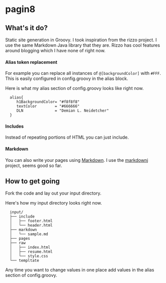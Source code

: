 pagin8
==============================================

## What's it do?
Static site generation in Groovy.  I took inspiration from the rizzo project.
I use the same Markdown Java library that they are.  Rizzo has cool features
around blogging which I have none of right now.

#### Alias token replacement
For example you can replace all instances of `@[backgroundColor]` with `#FFF`.
This is easily configured in config.groovy in the alias block.

Here is what my alias section of config.groovy looks like right now.

      alias{
         h1BackgroundColor= "#f8f8f8"
         textColor        = "#666666"
         DLN              = "Demian L. Neidetcher"
      }


#### Includes
Instead of repeating portions of HTML you can just include.
    <!--include:footer.html-->


#### Markdown
You can also write your pages using [Markdown](http://daringfireball.net/projects/markdown/).
I use the [markdownj](http://markdownj.org/quickstart.html) project, seems good so far.


How to get going
----------------------------------------------

Fork the code and lay out your input directory.

Here's how my input directory looks right now.

      input/
      ├── include
      │   ├── footer.html
      │   └── header.html
      ├── markdown
      │   └── sample.md
      ├── pages
      ├── raw
      │   ├── index.html
      │   ├── resume.html
      │   └── style.css
      └── templtate

Any time you want to change values in one place add values in the alias section of
config.groovy.

